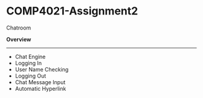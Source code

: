 # COMP4021-Assignment2
Chatroom

**Overview**
- - - -
* Chat Engine
* Logging In
* User Name Checking
* Logging Out
* Chat Message Input
* Automatic Hyperlink
